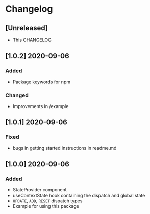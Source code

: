 # Changelog

## [Unreleased]
- This CHANGELOG

## [1.0.2] 2020-09-06

### Added
- Package keywords for npm

### Changed
- Improvements in /example

## [1.0.1] 2020-09-06

### Fixed
- bugs in getting started instructions in readme.md

## [1.0.0] 2020-09-06

### Added
- StateProvider component
- useContextState hook containing the dispatch and global state
- `UPDATE`, `ADD`, `RESET` dispatch types
- Example for using this package
